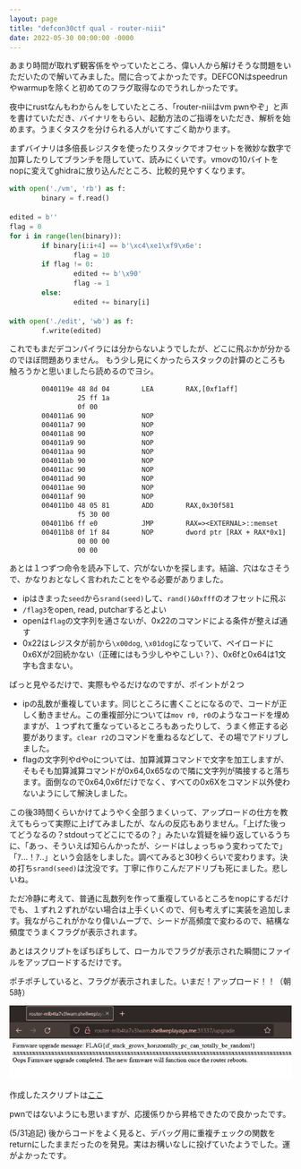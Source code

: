 ```yaml
---
layout: page
title: "defcon30ctf qual - router-niii"
date: 2022-05-30 00:00:00 -0000
---
```


あまり時間が取れず観客係をやっていたところ、偉い人から解けそうな問題をいただいたので解いてみました。間に合ってよかったです。DEFCONはspeedrunやwarmupを除くと初めてのフラグ取得なのでうれしかったです。

夜中にrustなんもわからんをしていたところ、「router-niiiはvm pwnやぞ」と声を書けていただき、バイナリをもらい、起動方法のご指導をいただき、解析を始めます。うまくタスクを分けられる人がいてすごく助かります。

まずバイナリは多倍長レジスタを使ったりスタックでオフセットを微妙な数字で加算したりしてブランチを隠していて、読みにくいです。vmovの10バイトをnopに変えてghidraに放り込んだところ、比較的見やすくなります。

```python
with open('./vm', 'rb') as f:
        binary = f.read()

edited = b''
flag = 0
for i in range(len(binary)):
        if binary[i:i+4] == b'\xc4\xe1\xf9\x6e':
                flag = 10
        if flag != 0:
                edited += b'\x90'
                flag -= 1
        else:
                edited += binary[i]

with open('./edit', 'wb') as f:
        f.write(edited)
```

これでもまだデコンパイラには分からないようでしたが、どこに飛ぶかが分かるのでほぼ問題ありません。
もう少し見にくかったらスタックの計算のところも触ろうかと思いましたら読めるのでヨシ。

```
        0040119e 48 8d 04        LEA        RAX,[0xf1aff]
                 25 ff 1a 
                 0f 00
        004011a6 90              NOP
        004011a7 90              NOP
        004011a8 90              NOP
        004011a9 90              NOP
        004011aa 90              NOP
        004011ab 90              NOP
        004011ac 90              NOP
        004011ad 90              NOP
        004011ae 90              NOP
        004011af 90              NOP
        004011b0 48 05 81        ADD        RAX,0x30f581
                 f5 30 00
        004011b6 ff e0           JMP        RAX=><EXTERNAL>::memset
        004011b8 0f 1f 84        NOP        dword ptr [RAX + RAX*0x1]
                 00 00 00 
                 00 00
```

あとは１つずつ命令を読み下して、穴がないかを探します。結論、穴はなさそうで、かなりおとなしく言われたことをやる必要がありました。

- ipはきまった`seed`から`srand(seed)`して、`rand()&0xfff`のオフセットに飛ぶ
- `/flag3`をopen, read, putcharするとよい
- openは`flag`の文字列を通さないが、0x22のコマンドによる条件が整えば通す
- 0x22はレジスタが前から`\x00dog`, `\x01dog`になっていて、ペイロードに0x6Xが2回続かない（正確にはもう少しややこしい？）、0x6fと0x64は1文字も含まない。

ぱっと見やるだけで、実際もやるだけなのですが、ポイントが２つ

- ipの乱数が重複しています。同じところに書くことになるので、コードが正しく動きません。この重複部分については`mov r0, r0`のようなコードを埋めますが、１つずれて重なっているところもあったりして、うまく修正する必要があります。`clear r2`のコマンドを重ねるなどして、その場でアドリブしました。
- flagの文字列やdやoについては、加算減算コマンドで文字を加工しますが、そもそも加算減算コマンドが0x64,0x65なので隣に文字列が隣接すると落ちます。面倒なので0x64,0x6fだけでなく、すべての0x6Xをコマンド以外使わないようにして解決しました。

この後3時間くらいかけてようやく全部うまくいって、アップロードの仕方を教えてもらって実際に上げてみましたが、なんの反応もありません。「上げた後ってどうなるの？stdoutってどこにでるの？」みたいな質疑を繰り返しているうちに、「あっ、そういえば知らんかったが、シードはしょっちゅう変わってたで」「ｱ...！ｱ..」という会話をしました。調べてみると30秒くらいで変わります。決め打ち`srand(seed)`は沈没です。丁寧に作りこんだアドリブも死にました。悲しいね。

ただ冷静に考えて、普通に乱数列を作って重複しているところをnopにするだけでも、１ずれ２ずれがない場合は上手くいくので、何も考えずに実装を追加します。我ながらこれがかなり偉いムーブで、シードが高頻度で変わるので、結構な頻度でうまくフラグが表示されます。

あとはスクリプトをぽちぽちして、ローカルでフラグが表示された瞬間にファイルをアップロードするだけです。

ポチポチしていると、フラグが表示されました。いまだ！アップロード！！（朝5時）

![](/assets/dc30router/f.png)

作成したスクリプトは[ここ](https://github.com/jt00000/ctf.writeup/blob/master/defcon30qual/router-niii/solve.py)

pwnではないようにも思いますが、応援係りから昇格できたので良かったです。

(5/31追記) 後からコードをよく見ると、デバッグ用に重複チェックの関数をreturnにしたままだったのを発見。実はお構いなしに投げていたようでした。運がよかったです。
